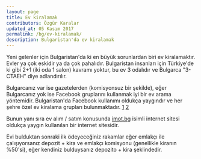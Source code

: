 ```yaml
---
layout: page
title: Ev kiralamak
contributors: Özgür Karalar
updated_at: 05 Kasım 2017
permalink: /bg/ev-kiralamak/
description: Bulgaristan'da ev kiralamak
---
```


Yeni gelenler için Bulgaristan'da ki en büyük sorunlardan biri ev kiralamaktır. Evler ya çok eskidir ya da çok pahalıdır. Bulgaristan insanları için Türkiye'de ki gibi 2+1 (iki oda 1 salon) kavramı yoktur, bu ev 3 odalıdır ve Bulgarca "3-СТАЕН" diye adlandırılır. 

Bulgarcanız var ise gazetelerden (komisyonsuz bir şekilde), eğer Bulgarcanız yok ise Facebook gruplarını kullanmak iyi bir ev arama yöntemidir. Bulgaristan'da Facebook kullanımı oldukça yaygındır ve her şehre özel ev kiralama grupları bulunmaktadır.
[1](https://www.facebook.com/groups/1703472159878447/)
[2](https://www.facebook.com/groups/peshtrader/) 

Bunun yanı sıra ev alım / satım konusunda [imot.bg](https://www.imot.bg/) isimli internet sitesi oldukça yaygın kullanılan bir internet sitesidir.

Evi bulduktan sonraki ilk ödeyeceğiniz rakamlar eğer emlakçı ile çalışıyorsanız depozit + kira ve emlakçı komisyonu (genellikle kiranın %50'si), eğer kendiniz bulduysanız depozito + kira şeklindedir.
